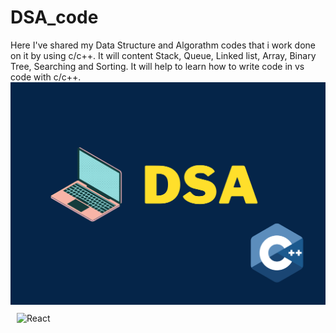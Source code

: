 # DSA_code
Here I've shared my Data Structure and Algorathm codes that i work done on it by using c/c++. It will content Stack, Queue, Linked list, Array, Binary Tree, Searching and Sorting. It will help to learn how to write code in vs code with c/c++. 
<img src="https://github.com/suman123sd/DSA_code/blob/main/3d10f761-1027-4d0a-9906-48361e466d87.png">
<img style="margin: 10px" src="https://profilinator.rishav.dev/skills-assets/react-original-wordmark.svg" alt="React" height="50"/>
